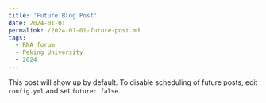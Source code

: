 ```yaml
---
title: 'Future Blog Post'
date: 2024-01-01
permalink: /2024-01-01-future-post.md
tags:
  - RNA forum
  - Peking University
  - 2024
---
```


This post will show up by default. To disable scheduling of future posts, edit `config.yml` and set `future: false`. 
